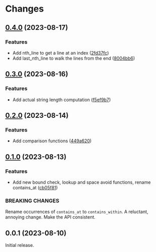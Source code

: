 # Changes

## [0.4.0](https://github.com/prantlf/v-strutil/compare/v0.3.0...v0.4.0) (2023-08-17)

### Features

* Add nth_line to get a line at an index ([2fd37fc](https://github.com/prantlf/v-strutil/commit/2fd37fcd9441c707d6769155a653c32c51ee6232))
* Add last_nth_line to walk the lines from the end ([8004bb6](https://github.com/prantlf/v-strutil/commit/8004bb605105608cf6191202e92a72af2c878c95))

## [0.3.0](https://github.com/prantlf/v-strutil/compare/v0.2.0...v0.3.0) (2023-08-16)

### Features

* Add actual string length computation ([f5ef9b7](https://github.com/prantlf/v-strutil/commit/f5ef9b7bd724deed047f0df4eda135009a248810))

## [0.2.0](https://github.com/prantlf/v-strutil/compare/v0.1.0...v0.2.0) (2023-08-14)

### Features

* Add comparison functions ([449a620](https://github.com/prantlf/v-strutil/commit/449a620b4cf3e2f41295e7101405bd12016054a0))

## [0.1.0](https://github.com/prantlf/v-strutil/compare/v0.0.1...v0.1.0) (2023-08-13)

### Features

* Add new bound check, lookup and space avoid functions, rename contains_at ([cb05f81](https://github.com/prantlf/v-strutil/commit/cb05f810820e99757f83b819a2b4d53c7f1ecd95))

### BREAKING CHANGES

Rename occurrences of `contains_at` to `contains_within`.
A reluctant, annoying change. Make the API consistent.

## 0.0.1 (2023-08-10)

Initial release.
